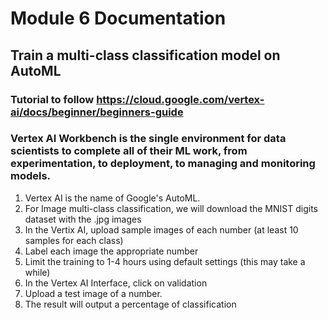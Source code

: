 # Module 6 Documentation

## Train a multi-class classification model on AutoML

### Tutorial to follow https://cloud.google.com/vertex-ai/docs/beginner/beginners-guide
### Vertex AI Workbench is the single environment for data scientists to complete all of their ML work, from experimentation, to deployment, to managing and monitoring models. 

1. Vertex AI is the name of Google's AutoML.
2. For Image multi-class classification, we will download the MNIST digits dataset with the .jpg images
3. In the Vertix AI, upload sample images of each number (at least 10 samples for each class)
4. Label each image the appropriate number
5. Limit the training to 1-4 hours using default settings (this may take a while)
6. In the Vertex AI Interface, click on validation
7. Upload a test image of a number.
8. The result will output a percentage of classification



